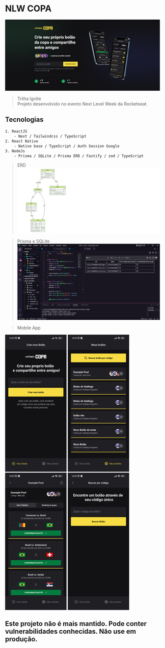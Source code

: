 # NLW COPA

![preview](./.github/preview.png)

> Trilha Ignite <br />
Projeto desenvolvido no evento Next Level Week da Rocketseat.

## Tecnologias
    1. ReactJS 
        - Next / Tailwindcss / TypeScript
    2. React Native
        - Native base / TypeScript / Auth Session Google
    3. NodeJs
        - Prisma / SQLite / Prisma ERD / Fastify / zod / TypeScript

> ERD
![preview](./.github/erd.png)

> Prisma e SQLite 
![preview](./.github/sqlite.png)

> Mobile App

<div style="flex">
<img src="./.github/mobile1.jpg" alt="drawing" style="width:200px;"/>

<img src="./.github/mobile2.jpg" alt="drawing" style="width:200px;"/>

<img src="./.github/mobile3.jpg" alt="drawing" style="width:200px;"/>

<img src="./.github/mobile4.jpg" alt="drawing" style="width:200px;"/>
</div>

## Este projeto não é mais mantido. Pode conter vulnerabilidades conhecidas. Não use em produção.
